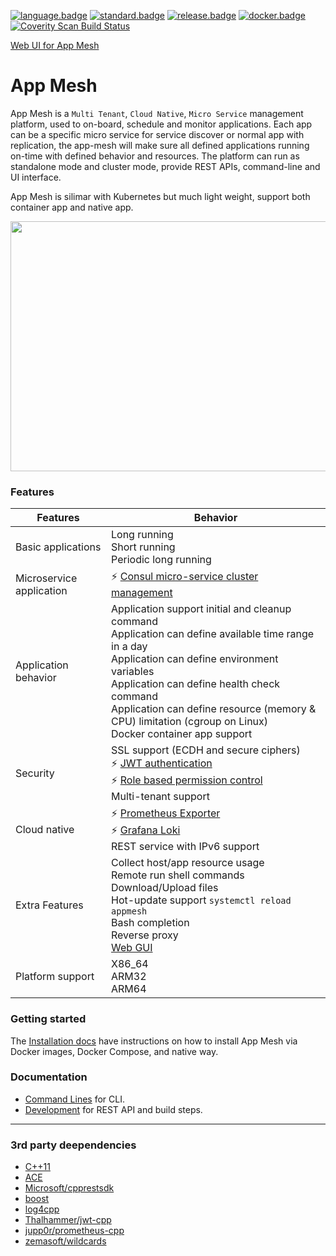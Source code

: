 ﻿[![language.badge]][language.url] [![standard.badge]][standard.url] [![release.badge]][release.url] [![docker.badge]][docker.url]
<a href="https://scan.coverity.com/projects/laoshanxi-app-mesh">
  <img alt="Coverity Scan Build Status"
       src="https://img.shields.io/coverity/scan/21528.svg"/>
</a>

[Web UI for App Mesh](https://github.com/laoshanxi/app-mesh-ui)

# App Mesh

App Mesh is a `Multi Tenant`, `Cloud Native`, `Micro Service` management platform, used to on-board, schedule and monitor applications. Each app can be a specific micro service for service discover or normal app with replication, the app-mesh will make sure all defined applications running on-time with defined behavior and resources. The platform can run as standalone mode and cluster mode, provide REST APIs, command-line and UI interface.

App Mesh is silimar with Kubernetes but much light weight, support both container app and native app.

<div align=center><img src="https://github.com/laoshanxi/app-mesh/raw/master/doc/diagram.png" width=600 height=400 align=center /></div>

### Features
Features  | Behavior
---|---
Basic applications | Long running <br> Short running <br> Periodic long running
Microservice application | ⚡️ [Consul micro-service cluster management](https://github.com/laoshanxi/app-mesh/blob/master/doc/CONSUL.md) 
Application behavior | Application support initial and cleanup command <br> Application can define available time range in a day <br> Application can define environment variables <br> Application can define health check command <br> Application can define resource (memory & CPU) limitation (cgroup on Linux) <br> Docker container app support
Security |  SSL support (ECDH and secure ciphers) <br> ⚡️ [JWT authentication](https://github.com/laoshanxi/app-mesh/blob/master/doc/JWT_DESC.md) <br> ⚡️ [Role based permission control](https://github.com/laoshanxi/app-mesh/blob/master/doc/USER_ROLE_DESC.md) <br> Multi-tenant support 
Cloud native | ⚡️ [Prometheus Exporter](https://github.com/laoshanxi/app-mesh/blob/master/doc/PROMETHEUS.md) <br> ⚡️ [Grafana Loki](https://github.com/laoshanxi/app-mesh/blob/master/doc/Loki.md) <br> REST service with IPv6 support 
Extra Features | Collect host/app resource usage <br> Remote run shell commands <br> Download/Upload files <br> Hot-update support `systemctl reload appmesh` <br> Bash completion <br> Reverse proxy <br> [Web GUI](https://github.com/laoshanxi/app-mesh-ui)
Platform support | X86_64 <br> ARM32 <br> ARM64

### Getting started
The [Installation docs](https://github.com/laoshanxi/app-mesh/blob/master/doc/Install.md) have instructions on how
to install App Mesh via Docker images, Docker Compose, and native way.

### Documentation
- [Command Lines](https://github.com/laoshanxi/app-mesh/blob/master/doc/CLI.md) for CLI.
- [Development](https://github.com/laoshanxi/app-mesh/blob/master/doc/Development.md) for REST API and build steps.

---

### 3rd party deependencies
- [C++11](http://www.cplusplus.com/articles/cpp11)
- [ACE](https://github.com/DOCGroup/ACE_TAO)
- [Microsoft/cpprestsdk](https://github.com/Microsoft/cpprestsdk)
- [boost](https://github.com/boostorg/boost)
- [log4cpp](http://log4cpp.sourceforge.net)
- [Thalhammer/jwt-cpp](https://thalhammer.it/projects/jwt_cpp)
- [jupp0r/prometheus-cpp](https://github.com/jupp0r/prometheus-cpp)
- [zemasoft/wildcards ](https://github.com/zemasoft/wildcards)

[language.url]:   https://isocpp.org/
[language.badge]: https://img.shields.io/badge/language-C++-blue.svg
[standard.url]:   https://en.wikipedia.org/wiki/C%2B%2B#Standardization
[standard.badge]: https://img.shields.io/badge/C%2B%2B-11%2F14%2F17-blue.svg
[release.url]:    https://github.com/laoshanxi/app-mesh/releases
[release.badge]:  https://img.shields.io/github/v/release/laoshanxi/app-mesh.svg
[docker.url]:    https://hub.docker.com/repository/docker/laoshanxi/appmesh
[docker.badge]:  https://img.shields.io/docker/pulls/laoshanxi/appmesh.svg
